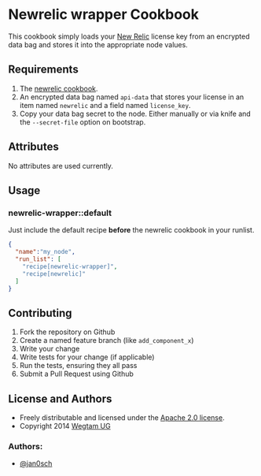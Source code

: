 # Newrelic wrapper Cookbook

This cookbook simply loads your [New Relic](https://newrelic.com/) license key from an encrypted data bag and stores it into the appropriate node values.

## Requirements

1. The [newrelic cookbook](https://github.com/escapestudios-cookbooks/newrelic).
2. An encrypted data bag named `api-data` that stores your license in an item named `newrelic` and a field named `license_key`.
3. Copy your data bag secret to the node. Either manually or via knife and the `--secret-file` option on bootstrap.

## Attributes

No attributes are used currently.

## Usage

### newrelic-wrapper::default

Just include the default recipe **before** the newrelic cookbook in your runlist.

```json
{
  "name":"my_node",
  "run_list": [
    "recipe[newrelic-wrapper]",
    "recipe[newrelic]"
  ]
}
```

## Contributing

1. Fork the repository on Github
2. Create a named feature branch (like `add_component_x`)
3. Write your change
4. Write tests for your change (if applicable)
5. Run the tests, ensuring they all pass
6. Submit a Pull Request using Github

## License and Authors

* Freely distributable and licensed under the [Apache 2.0 license](LICENSE).
* Copyright 2014 [Wegtam UG](http://www.wegtam.org)

### Authors:

* [@jan0sch](https://github.com/jan0sch)

